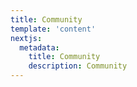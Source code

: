 ```yaml
---
title: Community
template: 'content'
nextjs:
  metadata:
    title: Community
    description: Community
---
```

